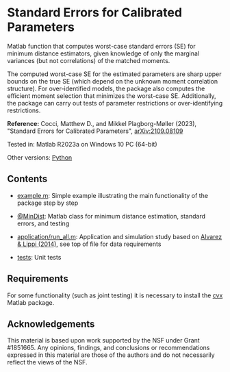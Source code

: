 # Standard Errors for Calibrated Parameters

Matlab function that computes worst-case standard errors (SE) for minimum distance estimators, given knowledge of only the marginal variances (but not correlations) of the matched moments.

The computed worst-case SE for the estimated parameters are sharp upper bounds on the true SE (which depend on the unknown moment correlation structure). For over-identified models, the package also computes the efficient moment selection that minimizes the worst-case SE. Additionally, the package can carry out tests of parameter restrictions or over-identifying restrictions.

**Reference:**
Cocci, Matthew D., and Mikkel Plagborg-Møller (2023), "Standard Errors for Calibrated Parameters", [arXiv:2109.08109](https://arxiv.org/abs/2109.08109)

Tested in: Matlab R2023a on Windows 10 PC (64-bit)

Other versions: [Python](https://github.com/mikkelpm/stderr_calibration_python)

## Contents

- [example.m](example.m): Simple example illustrating the main functionality of the package step by step

- [@MinDist](@MinDist): Matlab class for minimum distance estimation, standard errors, and testing

- [application/run_all.m](application/run_all.m): Application and simulation study based on [Alvarez & Lippi (2014)](http://dx.doi.org/10.3982/ECTA10662), see top of file for data requirements

- [tests](tests): Unit tests

## Requirements

For some functionality (such as joint testing) it is necessary to install the [cvx](http://cvxr.com/cvx/doc/install.html) Matlab package.

## Acknowledgements

This material is based upon work supported by the NSF under Grant #1851665. Any opinions, findings, and conclusions or recommendations expressed in this material are those of the authors and do not necessarily reflect the views of the NSF.
